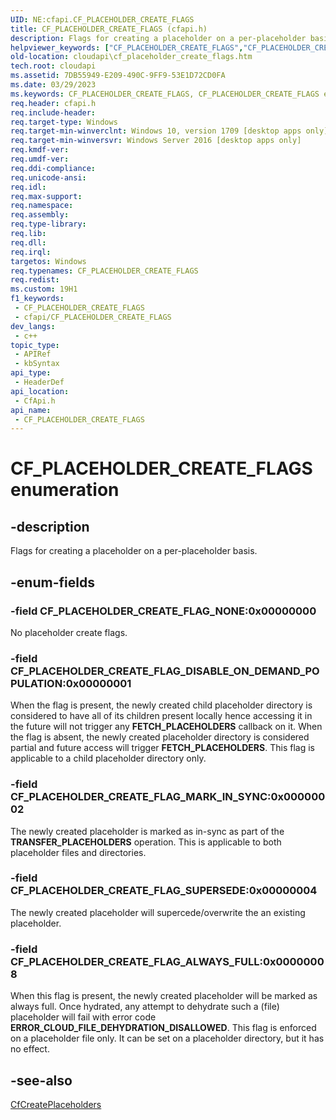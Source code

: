 ```yaml
---
UID: NE:cfapi.CF_PLACEHOLDER_CREATE_FLAGS
title: CF_PLACEHOLDER_CREATE_FLAGS (cfapi.h)
description: Flags for creating a placeholder on a per-placeholder basis.
helpviewer_keywords: ["CF_PLACEHOLDER_CREATE_FLAGS","CF_PLACEHOLDER_CREATE_FLAGS enumeration","CF_PLACEHOLDER_CREATE_FLAG_DISABLE_ON_DEMAND_POPULATION","CF_PLACEHOLDER_CREATE_FLAG_MARK_IN_SYNC","CF_PLACEHOLDER_CREATE_FLAG_NONE","cfapi/CF_PLACEHOLDER_CREATE_FLAGS","cfapi/CF_PLACEHOLDER_CREATE_FLAG_DISABLE_ON_DEMAND_POPULATION","cfapi/CF_PLACEHOLDER_CREATE_FLAG_MARK_IN_SYNC","cfapi/CF_PLACEHOLDER_CREATE_FLAG_NONE","cloudApi.cf_placeholder_create_flags"]
old-location: cloudapi\cf_placeholder_create_flags.htm
tech.root: cloudapi
ms.assetid: 7DB55949-E209-490C-9FF9-53E1D72CD0FA
ms.date: 03/29/2023
ms.keywords: CF_PLACEHOLDER_CREATE_FLAGS, CF_PLACEHOLDER_CREATE_FLAGS enumeration, CF_PLACEHOLDER_CREATE_FLAG_DISABLE_ON_DEMAND_POPULATION, CF_PLACEHOLDER_CREATE_FLAG_MARK_IN_SYNC, CF_PLACEHOLDER_CREATE_FLAG_NONE, cfapi/CF_PLACEHOLDER_CREATE_FLAGS, cfapi/CF_PLACEHOLDER_CREATE_FLAG_DISABLE_ON_DEMAND_POPULATION, cfapi/CF_PLACEHOLDER_CREATE_FLAG_MARK_IN_SYNC, cfapi/CF_PLACEHOLDER_CREATE_FLAG_NONE, cloudApi.cf_placeholder_create_flags
req.header: cfapi.h
req.include-header: 
req.target-type: Windows
req.target-min-winverclnt: Windows 10, version 1709 [desktop apps only]
req.target-min-winversvr: Windows Server 2016 [desktop apps only]
req.kmdf-ver: 
req.umdf-ver: 
req.ddi-compliance: 
req.unicode-ansi: 
req.idl: 
req.max-support: 
req.namespace: 
req.assembly: 
req.type-library: 
req.lib: 
req.dll: 
req.irql: 
targetos: Windows
req.typenames: CF_PLACEHOLDER_CREATE_FLAGS
req.redist: 
ms.custom: 19H1
f1_keywords:
 - CF_PLACEHOLDER_CREATE_FLAGS
 - cfapi/CF_PLACEHOLDER_CREATE_FLAGS
dev_langs:
 - c++
topic_type:
 - APIRef
 - kbSyntax
api_type:
 - HeaderDef
api_location:
 - CfApi.h
api_name:
 - CF_PLACEHOLDER_CREATE_FLAGS
---
```


# CF_PLACEHOLDER_CREATE_FLAGS enumeration

## -description

Flags for creating a placeholder on a per-placeholder basis.

## -enum-fields

### -field CF_PLACEHOLDER_CREATE_FLAG_NONE:0x00000000

No placeholder create flags.

### -field CF_PLACEHOLDER_CREATE_FLAG_DISABLE_ON_DEMAND_POPULATION:0x00000001

When the flag is present, the newly created child placeholder directory is considered to have all of its children present locally hence accessing it in the future will not trigger any **FETCH_PLACEHOLDERS** callback on it. When the flag is absent, the newly created placeholder directory is considered partial and future access will trigger **FETCH_PLACEHOLDERS**. This flag is applicable to a child placeholder directory only.

### -field CF_PLACEHOLDER_CREATE_FLAG_MARK_IN_SYNC:0x00000002

The newly created placeholder is marked as in-sync as part of the **TRANSFER_PLACEHOLDERS** operation. This is applicable to both placeholder files and directories.

### -field CF_PLACEHOLDER_CREATE_FLAG_SUPERSEDE:0x00000004

The newly created placeholder will supercede/overwrite the an existing placeholder.

### -field CF_PLACEHOLDER_CREATE_FLAG_ALWAYS_FULL:0x00000008

When this flag is present, the newly created placeholder will be marked as always full. Once hydrated, any attempt to dehydrate such a (file) placeholder will fail with error code **ERROR_CLOUD_FILE_DEHYDRATION_DISALLOWED**. This flag is enforced on a placeholder file only. It can be set on a placeholder directory, but it has no effect.

## -see-also

[CfCreatePlaceholders](nf-cfapi-cfcreateplaceholders.md)
